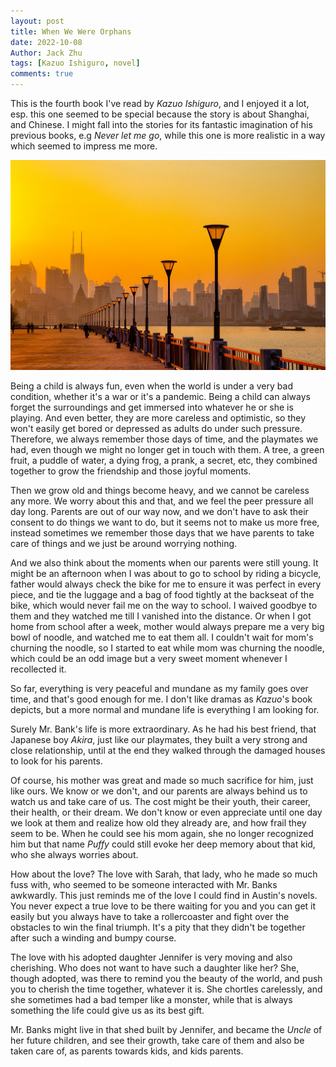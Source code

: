 ```yaml
---
layout: post
title: When We Were Orphans
date: 2022-10-08
Author: Jack Zhu
tags: [Kazuo Ishiguro, novel]
comments: true
---
```

This is the fourth book I've read by *Kazuo Ishiguro*, and I enjoyed it a lot,
esp. this one seemed to be special because the story is about Shanghai, and
Chinese. I might fall into the stories for its fantastic imagination of his
previous books, e.g *Never let me go*, while this one is more realistic in a
way which seemed to impress me more.

![shanghai](/images/shanghai.png)

Being a child is always fun, even when the world is under a very bad condition,
whether it's a war or it's a pandemic. Being a child can always forget the
surroundings and get immersed into whatever he or she is playing. And even
better, they are more careless and optimistic, so they won't easily get bored
or depressed as adults do under such pressure. Therefore, we always remember
those days of time, and the playmates we had, even though we might no longer
get in touch with them. A tree, a green fruit, a puddle of water, a dying frog,
a prank, a secret, etc, they combined together to grow the friendship and those
joyful moments.

Then we grow old and things become heavy, and we cannot be careless any more.
We worry about this and that, and we feel the peer pressure all day long.
Parents are out of our way now, and we don't have to ask their consent to do
things we want to do, but it seems not to make us more free, instead sometimes
we remember those days that we have parents to take care of things and we just
be around worrying nothing.

And we also think about the moments when our parents were still young. It might
be an afternoon when I was about to go to school by riding a bicycle, father
would always check the bike for me to ensure it was perfect in every piece,
and tie the luggage and a bag of food tightly at the backseat of the bike,
which would never fail me on the way to school. I waived goodbye to them and they
watched me till I vanished into the distance. Or when I got home from school
after a week, mother would always prepare me a very big bowl of noodle, and
watched me to eat them all. I couldn't wait for mom's churning the noodle, so I
started to eat while mom was churning the noodle, which could be an odd image
but a very sweet moment whenever I recollected it.

So far, everything is very peaceful and mundane as my family goes over time,
and that's good enough for me. I don't like dramas as *Kazuo*'s book depicts,
but a more normal and mundane life is everything I am looking for.

Surely Mr. Bank's life is more extraordinary. As he had his best friend, that
Japanese boy *Akira*, just like our playmates, they built a very strong
and close relationship, until at the end they walked through the damaged houses
to look for his parents. 

Of course, his mother was great and made so much sacrifice for him, just like
ours. We know or we don't, and our parents are always behind us to watch us and
take care of us. The cost might be their youth, their career, their health, or
their dream. We don't know or even appreciate until one day we look at them and
realize how old they already are, and how frail they seem to be. When he could
see his mom again, she no longer recognized him but that name *Puffy* could
still evoke her deep memory about that kid, who she always worries about.

How about the love? The love with Sarah, that lady, who he made so much fuss
with, who seemed to be someone interacted with Mr. Banks awkwardly. This just
reminds me of the love I could find in Austin's novels. You never expect a true
love to be there waiting for you and you can get it easily but you always have
to take a rollercoaster and fight over the obstacles to win the final triumph.
It's a pity that they didn't be together after such a winding and bumpy course.

The love with his adopted daughter Jennifer is very moving and also cherishing.
Who does not want to have such a daughter like her? She, though adopted, was
there to remind you the beauty of the world, and push you to cherish the time
together, whatever it is. She chortles carelessly, and she sometimes had a bad
temper like a monster, while that is always something the life could give us as
its best gift.

Mr. Banks might live in that shed built by Jennifer, and became the *Uncle* of
her future children, and see their growth, take care of them and also be taken care
of, as parents towards kids, and kids parents.
